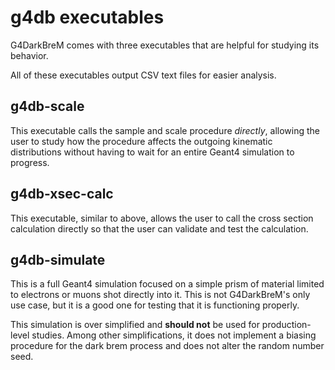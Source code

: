 # g4db executables

G4DarkBreM comes with three executables that are helpful for studying its behavior.

All of these executables output CSV text files for easier analysis.

## g4db-scale
This executable calls the sample and scale procedure _directly_, allowing the user to study how the procedure affects the outgoing kinematic distributions without having to wait for an entire Geant4 simulation to progress.

## g4db-xsec-calc
This executable, similar to above, allows the user to call the cross section calculation directly so that the user can validate and test the calculation.

## g4db-simulate
This is a full Geant4 simulation focused on a simple prism of material limited to electrons or muons shot directly into it. This is not G4DarkBreM's only use case, but it is a good one for testing that it is functioning properly.

This simulation is over simplified and **should not** be used for production-level studies. Among other simplifications, it does not implement a biasing procedure for the dark brem process and does not alter the random number seed.

